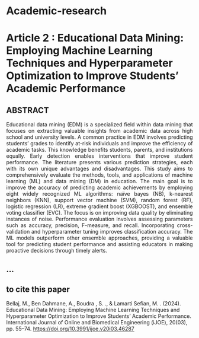 # Academic-research 
# Article 2 : Educational Data Mining: Employing Machine Learning Techniques and Hyperparameter Optimization to Improve Students’ Academic Performance
## ABSTRACT 
<p align="justify">Educational data mining (EDM) is a specialized field within data mining that focuses on extracting valuable insights from academic data across high school and university levels. A common practice in EDM involves predicting students’ grades to identify at-risk individuals and improve the efficiency of academic tasks. This knowledge benefits students, parents, and institutions equally. Early detection enables interventions that improve student performance. The literature presents various prediction strategies, each with its own unique advantages and disadvantages. This study aims to comprehensively evaluate the methods, tools, and applications of machine learning (ML) and data mining (DM) in education. The main goal is to improve the accuracy of predicting academic achievements by employing eight widely recognized ML algorithms: naïve bayes (NB), k-nearest neighbors (KNN), support vector machine (SVM), random forest (RF), logistic regression (LR), extreme gradient boost (XGBOOST), and ensemble voting classifier (EVC). The focus is on improving data quality by eliminating instances of noise. Performance evaluation involves assessing parameters such as accuracy, precision, F-measure, and recall. Incorporating cross-validation and hyperparameter tuning improves classification accuracy. The ML models outperform other ensemble approaches, providing a valuable tool for predicting student performance and assisting educators in making proactive decisions through timely alerts.
  
## ... 
## to cite this paper
Bellaj, M., Ben Dahmane, A., Boudra , S. ., & Lamarti Sefian, M. . (2024). Educational Data Mining: Employing Machine Learning Techniques and Hyperparameter Optimization to Improve Students’ Academic Performance. International Journal of Online and Biomedical Engineering (iJOE), 20(03), pp. 55–74. https://doi.org/10.3991/ijoe.v20i03.46287
